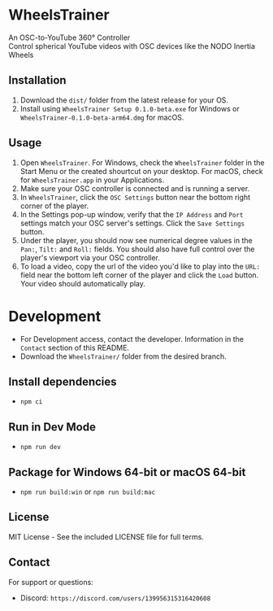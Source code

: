# WheelsTrainer  
An OSC-to-YouTube 360° Controller  
Control spherical YouTube videos with OSC devices like the NODO Inertia Wheels

## Installation
1. Download the `dist/` folder from the latest release for your OS.
2. Install using `WheelsTrainer Setup 0.1.0-beta.exe` for Windows or `WheelsTrainer-0.1.0-beta-arm64.dmg` for macOS.

## Usage  
1. Open `WheelsTrainer`. For Windows, check the `WheelsTrainer` folder in the Start Menu or the created shourtcut on your desktop. For macOS, check for `WheelsTrainer.app` in your Applications.
2. Make sure your OSC controller is connected and is running a server.
3. In `WheelsTrainer`, click the `OSC Settings` button near the bottom right corner of the player.
4. In the Settings pop-up window, verify that the `IP Address` and `Port` settings match your OSC server's settings. Click the `Save Settings` button.
5. Under the player, you should now see numerical degree values in the `Pan:`, `Tilt:` and `Roll:` fields. You should also have full control over the player's viewport via your OSC controller.
6. To load a video, copy the url of the video you'd like to play into the `URL:` field near the bottom left corner of the player and click the `Load` button. Your video should automatically play.

# Development
- For Development access, contact the developer. Information in the `Contact` section of this README.
- Download the `WheelsTrainer/` folder from the desired branch.

## Install dependencies
- `npm ci`

## Run in Dev Mode
- `npm run dev`

## Package for Windows 64-bit or macOS 64-bit
- `npm run build:win` or `npm run build:mac`

## License
MIT License - See the included LICENSE file for full terms.

## Contact
For support or questions:
- Discord: `https://discord.com/users/139956315316420608`